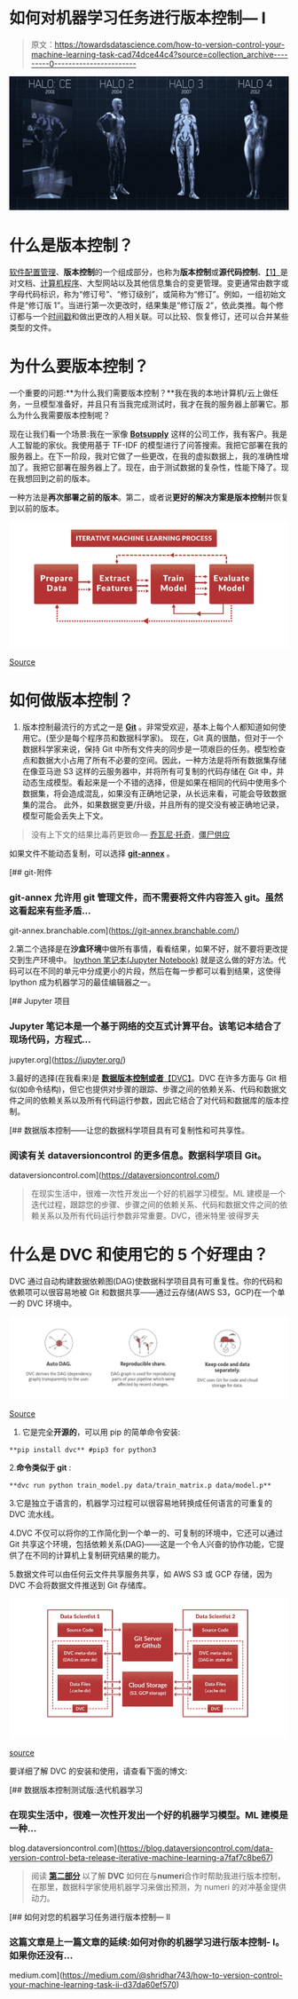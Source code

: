 # 如何对机器学习任务进行版本控制— I

> 原文：<https://towardsdatascience.com/how-to-version-control-your-machine-learning-task-cad74dce44c4?source=collection_archive---------0----------------------->

![](img/f2645f21b6ecc65d14f8ea9eedd4e930.png)

# 什么是版本控制？

[软件配置管理](https://en.wikipedia.org/wiki/Software_configuration_management)、**版本控制**的一个组成部分，也称为**版本控制**或**源代码控制**、[【1】](https://en.wikipedia.org/wiki/Version_control#cite_note-Mercurial-1)是对文档、[计算机程序](https://en.wikipedia.org/wiki/Computer_program)、大型网站以及其他信息集合的变更管理。变更通常由数字或字母代码标识，称为“修订号”、“修订级别”，或简称为“修订”。例如，一组初始文件是“修订版 1”。当进行第一次更改时，结果集是“修订版 2”，依此类推。每个修订都与一个[时间戳](https://en.wikipedia.org/wiki/Timestamp)和做出更改的人相关联。可以比较、恢复修订，还可以合并某些类型的文件。

# 为什么要版本控制？

一个重要的问题:**为什么我们需要版本控制？**我在我的本地计算机/云上做任务，一旦模型准备好，并且只有当我完成测试时，我才在我的服务器上部署它。那么为什么我需要版本控制呢？

现在让我们看一个场景:我在一家像 [**Botsupply**](http://botsupply.co/) 这样的公司工作，我有客户。我是人工智能的家伙。我使用基于 TF-IDF 的模型进行了问答搜索。我把它部署在我的服务器上。在下一阶段，我对它做了一些更改，在我的虚拟数据上，我的准确性增加了。我把它部署在服务器上了。现在，由于测试数据的复杂性，性能下降了。现在我想回到之前的版本。

一种方法是**再次部署之前的版本**。第二，或者说**更好的解决方案是版本控制**并恢复到以前的版本。

![](img/591d9e4dd9155f0c62f7744030dfe39d.png)

[Source](https://dataversioncontrol.com/)

# 如何做版本控制？

1.  版本控制最流行的方式之一是 [**Git**](https://git-scm.com/) 。非常受欢迎，基本上每个人都知道如何使用它。(至少是每个程序员和数据科学家)。
    现在，Git 真的很酷，但对于一个数据科学家来说，保持 Git 中所有文件夹的同步是一项艰巨的任务。模型检查点和数据大小占用了所有不必要的空间。因此，一种方法是将所有数据集存储在像亚马逊 S3 这样的云服务器中，并将所有可复制的代码存储在 Git 中，并动态生成模型。看起来是一个不错的选择，但是如果在相同的代码中使用多个数据集，将会造成混乱，如果没有正确地记录，从长远来看，可能会导致数据集的混合。
    此外，如果数据变更/升级，并且所有的提交没有被正确地记录，模型可能会丢失上下文。

> 没有上下文的结果比毒药更致命— [乔瓦尼·托奇](https://medium.com/u/5a927ef41003?source=post_page-----cad74dce44c4--------------------------------)，[僵尸供应](http://botsupply.co/)

如果文件不能动态复制，可以选择 [**git-annex**](http://git-annex.branchable.com) 。

 [## git-附件

### git-annex 允许用 git 管理文件，而不需要将文件内容签入 git。虽然这看起来有些矛盾…

git-annex.branchable.com](https://git-annex.branchable.com/) 

2.第二个选择是在**沙盒环境**中做所有事情，看看结果，如果不好，就不要将更改提交到生产环境中。 [Ipython 笔记本(Jupyter Notebook)](https://jupyter.org/) 就是这么做的好方法。代码可以在不同的单元中分成更小的片段，然后在每一步都可以看到结果，这使得 Ipython 成为机器学习的最佳编辑器之一。

[](https://jupyter.org/) [## Jupyter 项目

### Jupyter 笔记本是一个基于网络的交互式计算平台。该笔记本结合了现场代码，方程式…

jupyter.org](https://jupyter.org/) 

3.最好的选择(在我看来)是 [**数据版本控制或者**【DVC】](https://dataversioncontrol.com/)。DVC 在许多方面与 Git 相似(如命令结构)，但它也提供对步骤的跟踪、步骤之间的依赖关系、代码和数据文件之间的依赖关系以及所有代码运行参数，因此它结合了对代码和数据库的版本控制。

[](https://dataversioncontrol.com/) [## 数据版本控制——让您的数据科学项目具有可复制性和可共享性。

### 阅读有关 dataversioncontrol 的更多信息。数据科学项目 Git。

dataversioncontrol.com](https://dataversioncontrol.com/) 

> 在现实生活中，很难一次性开发出一个好的机器学习模型。ML 建模是一个迭代过程，跟踪您的步骤、步骤之间的依赖关系、代码和数据文件之间的依赖关系以及所有代码运行参数非常重要。DVC，德米特里·彼得罗夫

# 什么是 DVC 和使用它的 5 个好理由？

DVC 通过自动构建数据依赖图(DAG)使数据科学项目具有可重复性。你的代码和依赖项可以很容易地被 Git 和数据共享——通过云存储(AWS S3，GCP)在一个单一的 DVC 环境中。

![](img/10d1ab8f749e491b6bc1192033753590.png)

[Source](https://dataversioncontrol.com/)

1.  它是完全**开源的**，可以用 pip 的简单命令安装:

```
**pip install dvc** #pip3 for python3
```

2.**命令类似于 git** :

```
**dvc run python train_model.py data/train_matrix.p data/model.p**
```

3.它是独立于语言的，机器学习过程可以很容易地转换成任何语言的可重复的 DVC 流水线。

4.DVC 不仅可以将你的工作简化到一个单一的、可复制的环境中，它还可以通过 Git 共享这个环境，包括依赖关系(DAG)——这是一个令人兴奋的协作功能，它提供了在不同的计算机上复制研究结果的能力。

5.数据文件可以由任何云文件共享服务共享，如 AWS S3 或 GCP 存储，因为 DVC 不会将数据文件推送到 Git 存储库。

![](img/fdcc39c182627f8171bb1fc75044b7c2.png)

[source](https://dataversioncontrol.com/)

要详细了解 DVC 的安装和使用，请查看下面的博文:

[](https://blog.dataversioncontrol.com/data-version-control-beta-release-iterative-machine-learning-a7faf7c8be67) [## 数据版本控制测试版:迭代机器学习

### 在现实生活中，很难一次性开发出一个好的机器学习模型。ML 建模是一种…

blog.dataversioncontrol.com](https://blog.dataversioncontrol.com/data-version-control-beta-release-iterative-machine-learning-a7faf7c8be67) 

> 阅读 [**第二部分**](https://medium.com/@shridhar743/how-to-version-control-your-machine-learning-task-ii-d37da60ef570) 以了解 **DVC** 如何在与**numeri**合作时帮助我进行版本控制，在那里，数据科学家使用机器学习来做出预测，为 numeri 的对冲基金提供动力。

[](https://medium.com/@shridhar743/how-to-version-control-your-machine-learning-task-ii-d37da60ef570) [## 如何对您的机器学习任务进行版本控制— II

### 这篇文章是上一篇文章的延续:如何对你的机器学习进行版本控制- I。如果你还没有…

medium.com](https://medium.com/@shridhar743/how-to-version-control-your-machine-learning-task-ii-d37da60ef570)